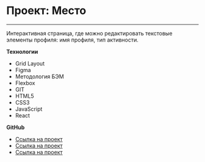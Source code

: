 # Проект: Место
------------------------------------

Интерактивная страница, где можно редактировать текстовые элементы профиля: имя профиля, тип активности.

**Технологии**
* Grid Layout
* Figma
* Методология БЭМ 
* Flexbox
* GIT
* HTML5
* CSS3
* JavaScript
* React

**GitHub**

* [Ссылка на проект](https://veronikasergienko.github.io/react-mesto-auth)
* [Ссылка на проект](https://veronikasergienko.github.io/react-mesto)
* [Ссылка на проект](https://veronikasergienko.github.io/mesto-react)